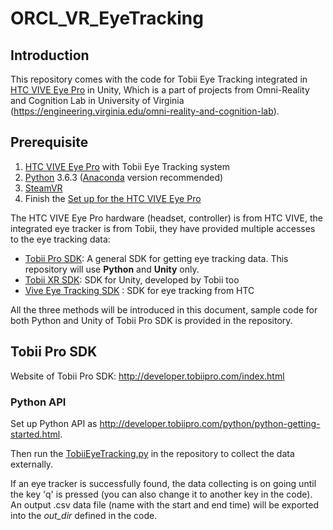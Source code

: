 # ORCL_VR_EyeTracking
## Introduction

This repository comes with the code for Tobii Eye Tracking integrated in [HTC VIVE Eye Pro](https://www.vive.com/us/product/vive-pro/) in Unity, Which is a part of projects from Omni-Reality and Cognition Lab in University of Virginia (https://engineering.virginia.edu/omni-reality-and-cognition-lab).



## Prerequisite

1.  [HTC VIVE Eye Pro](https://www.vive.com/us/product/vive-pro/) with Tobii Eye Tracking system
2. [Python](https://www.python.org/) 3.6.3 ([Anaconda](https://www.anaconda.com/) version recommended)
3. [SteamVR](https://store.steampowered.com/steamvr) 
4. Finish the [Set up for the HTC VIVE Eye Pro](https://enterprise.vive.com/eu/setup/vive-pro/)

The HTC VIVE Eye Pro hardware (headset, controller) is from HTC VIVE, the integrated eye tracker is from Tobii, they have provided multiple accesses to the eye tracking data:

- [Tobii Pro SDK](http://developer.tobiipro.com/index.html): A general SDK for getting eye tracking data. This repository will use **Python** and **Unity** only.
- [Tobii XR SDK](https://vr.tobii.com/sdk/develop/unity/): SDK for Unity, developed by Tobii too 
- [Vive Eye Tracking SDK](https://developer.vive.com/resources/knowledgebase/vive-sranipal-sdk/) : SDK for eye tracking from HTC

All the three methods will be introduced in this document, sample code for both Python and Unity of Tobii Pro SDK is provided in the repository.



## Tobii Pro SDK

Website of Tobii Pro SDK: http://developer.tobiipro.com/index.html

### Python API

Set up Python API as http://developer.tobiipro.com/python/python-getting-started.html. 

Then run the [TobiiEyeTracking.py](TobiiEyeTracking.py) in the repository to collect the data externally.

If an eye tracker is successfully found, the data collecting is on going until the key 'q' is pressed (you can also change it to another key in the code). An output .csv data file (name with the start and end time) will be exported into the *out_dir* defined in the code.

 

 
